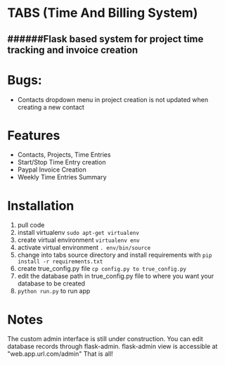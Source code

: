 TABS (Time And Billing System)
==============================
######Flask based system for project time tracking and invoice creation
------------------------------------------------------------------
# Bugs:
* Contacts dropdown menu in project creation is not updated when creating a new contact
# Features
* Contacts, Projects, Time Entries
* Start/Stop Time Entry creation
* Paypal Invoice Creation
* Weekly Time Entries Summary

# Installation
1.  pull code
2.  install virtualenv `sudo apt-get virtualenv`
3.  create virtual environment `virtualenv env` 
4.  activate virtual environment `. env/bin/source`
5.  change into tabs source directory and install requirements with `pip install -r requirements.txt`
6.  create true_config.py file `cp config.py to true_config.py`
7.  edit the database path in true_config.py file to where you want your database to be created
8.  `python run.py` to run app

# Notes
The custom admin interface is still under construction. You can edit database records through flask-admin.
flask-admin view is accessible at "web.app.url.com/admin"
That is all!



